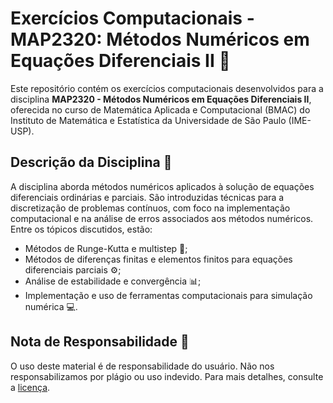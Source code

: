 # Exercícios Computacionais - MAP2320: Métodos Numéricos em Equações Diferenciais II 🧮

Este repositório contém os exercícios computacionais desenvolvidos para a disciplina **MAP2320 - Métodos Numéricos em Equações Diferenciais II**, oferecida no curso de Matemática Aplicada e Computacional (BMAC) do Instituto de Matemática e Estatística da Universidade de São Paulo (IME-USP).

## Descrição da Disciplina 📘

A disciplina aborda métodos numéricos aplicados à solução de equações diferenciais ordinárias e parciais. São introduzidas técnicas para a discretização de problemas contínuos, com foco na implementação computacional e na análise de erros associados aos métodos numéricos. Entre os tópicos discutidos, estão:

- Métodos de Runge-Kutta e multistep 🔄;
- Métodos de diferenças finitas e elementos finitos para equações diferenciais parciais ⚙️;
- Análise de estabilidade e convergência 📊;
- Implementação e uso de ferramentas computacionais para simulação numérica 💻.

## Nota de Responsabilidade 📜

O uso deste material é de responsabilidade do usuário. Não nos responsabilizamos por plágio ou uso indevido. Para mais detalhes, consulte a [licença](LICENSE.md).
